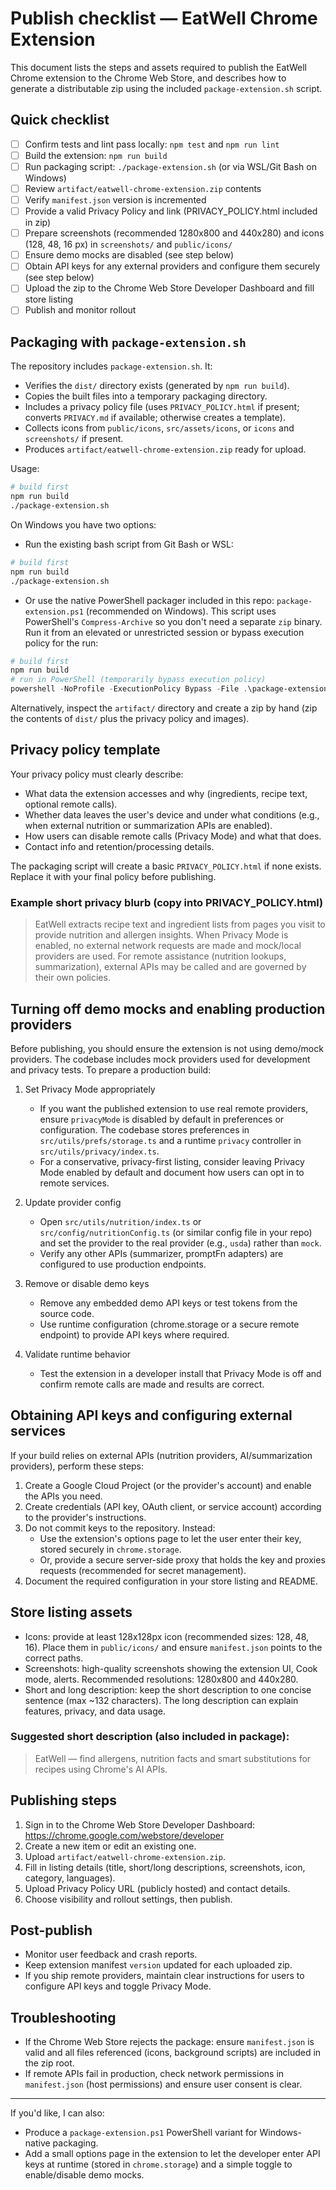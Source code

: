 # Publish checklist — EatWell Chrome Extension

This document lists the steps and assets required to publish the EatWell Chrome extension to the Chrome Web Store, and describes how to generate a distributable zip using the included `package-extension.sh` script.

## Quick checklist
- [ ] Confirm tests and lint pass locally: `npm test` and `npm run lint`
- [ ] Build the extension: `npm run build`
- [ ] Run packaging script: `./package-extension.sh` (or via WSL/Git Bash on Windows)
- [ ] Review `artifact/eatwell-chrome-extension.zip` contents
- [ ] Verify `manifest.json` version is incremented
- [ ] Provide a valid Privacy Policy and link (PRIVACY_POLICY.html included in zip)
- [ ] Prepare screenshots (recommended 1280x800 and 440x280) and icons (128, 48, 16 px) in `screenshots/` and `public/icons/`
- [ ] Ensure demo mocks are disabled (see step below)
- [ ] Obtain API keys for any external providers and configure them securely (see step below)
- [ ] Upload the zip to the Chrome Web Store Developer Dashboard and fill store listing
- [ ] Publish and monitor rollout

## Packaging with `package-extension.sh`

The repository includes `package-extension.sh`. It:

- Verifies the `dist/` directory exists (generated by `npm run build`).
- Copies the built files into a temporary packaging directory.
- Includes a privacy policy file (uses `PRIVACY_POLICY.html` if present; converts `PRIVACY.md` if available; otherwise creates a template).
- Collects icons from `public/icons`, `src/assets/icons`, or `icons` and `screenshots/` if present.
- Produces `artifact/eatwell-chrome-extension.zip` ready for upload.

Usage:

```bash
# build first
npm run build
./package-extension.sh
```

On Windows you have two options:

- Run the existing bash script from Git Bash or WSL:

```bash
# build first
npm run build
./package-extension.sh
```

- Or use the native PowerShell packager included in this repo: `package-extension.ps1` (recommended on Windows). This script uses PowerShell's `Compress-Archive` so you don't need a separate `zip` binary. Run it from an elevated or unrestricted session or bypass execution policy for the run:

```powershell
# build first
npm run build
# run in PowerShell (temporarily bypass execution policy)
powershell -NoProfile -ExecutionPolicy Bypass -File .\package-extension.ps1
```

Alternatively, inspect the `artifact/` directory and create a zip by hand (zip the contents of `dist/` plus the privacy policy and images).

## Privacy policy template

Your privacy policy must clearly describe:

- What data the extension accesses and why (ingredients, recipe text, optional remote calls).
- Whether data leaves the user's device and under what conditions (e.g., when external nutrition or summarization APIs are enabled).
- How users can disable remote calls (Privacy Mode) and what that does.
- Contact info and retention/processing details.

The packaging script will create a basic `PRIVACY_POLICY.html` if none exists. Replace it with your final policy before publishing.

### Example short privacy blurb (copy into PRIVACY_POLICY.html)

> EatWell extracts recipe text and ingredient lists from pages you visit to provide nutrition and allergen insights. When Privacy Mode is enabled, no external network requests are made and mock/local providers are used. For remote assistance (nutrition lookups, summarization), external APIs may be called and are governed by their own policies.

## Turning off demo mocks and enabling production providers

Before publishing, you should ensure the extension is not using demo/mock providers. The codebase includes mock providers used for development and privacy tests. To prepare a production build:

1. Set Privacy Mode appropriately
   - If you want the published extension to use real remote providers, ensure `privacyMode` is disabled by default in preferences or configuration. The codebase stores preferences in `src/utils/prefs/storage.ts` and a runtime `privacy` controller in `src/utils/privacy/index.ts`.
   - For a conservative, privacy-first listing, consider leaving Privacy Mode enabled by default and document how users can opt in to remote services.

2. Update provider config
   - Open `src/utils/nutrition/index.ts` or `src/config/nutritionConfig.ts` (or similar config file in your repo) and set the provider to the real provider (e.g., `usda`) rather than `mock`.
   - Verify any other APIs (summarizer, promptFn adapters) are configured to use production endpoints.

3. Remove or disable demo keys
   - Remove any embedded demo API keys or test tokens from the source code.
   - Use runtime configuration (chrome.storage or a secure remote endpoint) to provide API keys where required.

4. Validate runtime behavior
   - Test the extension in a developer install that Privacy Mode is off and confirm remote calls are made and results are correct.

## Obtaining API keys and configuring external services

If your build relies on external APIs (nutrition providers, AI/summarization providers), perform these steps:

1. Create a Google Cloud Project (or the provider's account) and enable the APIs you need.
2. Create credentials (API key, OAuth client, or service account) according to the provider's instructions.
3. Do not commit keys to the repository. Instead:
   - Use the extension's options page to let the user enter their key, stored securely in `chrome.storage`.
   - Or, provide a secure server-side proxy that holds the key and proxies requests (recommended for secret management).
4. Document the required configuration in your store listing and README.

## Store listing assets

- Icons: provide at least 128x128px icon (recommended sizes: 128, 48, 16). Place them in `public/icons/` and ensure `manifest.json` points to the correct paths.
- Screenshots: high-quality screenshots showing the extension UI, Cook mode, alerts. Recommended resolutions: 1280x800 and 440x280.
- Short and long description: keep the short description to one concise sentence (max ~132 characters). The long description can explain features, privacy, and data usage.

### Suggested short description (also included in package):

> EatWell — find allergens, nutrition facts and smart substitutions for recipes using Chrome's AI APIs.

## Publishing steps

1. Sign in to the Chrome Web Store Developer Dashboard: https://chrome.google.com/webstore/developer
2. Create a new item or edit an existing one.
3. Upload `artifact/eatwell-chrome-extension.zip`.
4. Fill in listing details (title, short/long descriptions, screenshots, icon, category, languages).
5. Upload Privacy Policy URL (publicly hosted) and contact details.
6. Choose visibility and rollout settings, then publish.

## Post-publish

- Monitor user feedback and crash reports.
- Keep extension manifest `version` updated for each uploaded zip.
- If you ship remote providers, maintain clear instructions for users to configure API keys and toggle Privacy Mode.

## Troubleshooting

- If the Chrome Web Store rejects the package: ensure `manifest.json` is valid and all files referenced (icons, background scripts) are included in the zip root.
- If remote APIs fail in production, check network permissions in `manifest.json` (host permissions) and ensure user consent is clear.

---

If you'd like, I can also:

- Produce a `package-extension.ps1` PowerShell variant for Windows-native packaging.
- Add a small options page in the extension to let the developer enter API keys at runtime (stored in `chrome.storage`) and a simple toggle to enable/disable demo mocks.
